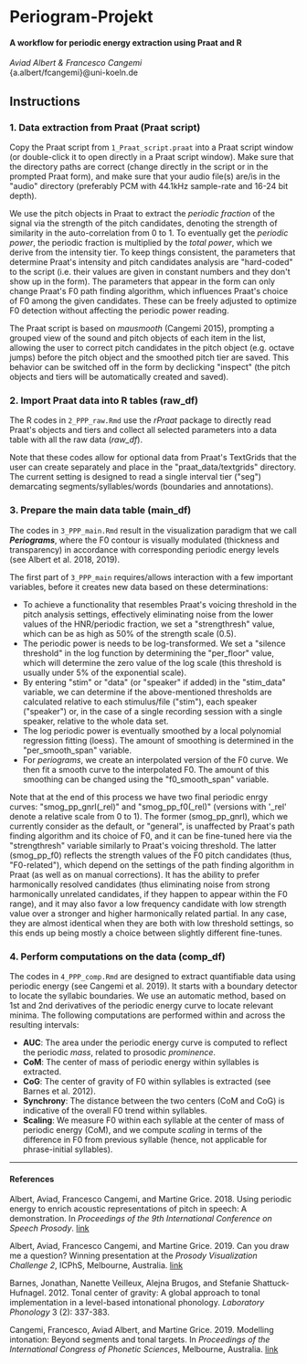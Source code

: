 # Periogram-Projekt
#### A workflow for periodic energy extraction using Praat and R  
*Aviad Albert & Francesco Cangemi*  
{a.albert/fcangemi}\@uni-koeln.de

## Instructions 

### 1. Data extraction from Praat (Praat script)
Copy the Praat script from `1_Praat_script.praat` into a Praat script window (or double-click it to open directly in a Praat script window). Make sure that the directory paths are correct (change directly in the script or in the prompted Praat form), and make sure that your audio file(s) are/is in the "audio" directory (preferably PCM with 44.1kHz sample-rate and 16-24 bit depth).

We use the pitch objects in Praat to extract the *periodic fraction* of the signal via the strength of the pitch candidates, denoting the strength of similarity in the auto-correlation from 0 to 1. To eventually get the *periodic power*, the periodic fraction is multiplied by the *total power*, which we derive from the intensity tier. To keep things consistent, the parameters that determine Praat's intensity and pitch candidates analysis are "hard-coded" to the script (i.e. their values are given in constant numbers and they don't show up in the form). The parameters that appear in the form can only change Praat's F0 path finding algorithm, which influences Praat's choice of F0 among the given candidates. These can be freely adjusted to optimize F0 detection without affecting the periodic power reading.

The Praat script is based on *mausmooth* (Cangemi 2015), prompting a grouped view of the sound and pitch objects of each item in the list, allowing the user to correct pitch candidates in the pitch object (e.g. octave jumps) before the pitch object and the smoothed pitch tier are saved. This behavior can be switched off in the form by declicking "inspect" (the pitch objects and tiers will be automatically created and saved). 

### 2. Import Praat data into R tables (raw_df)
The R codes in `2_PPP_raw.Rmd` use the *rPraat* package to directly read Praat's objects and tiers and collect all selected parameters into a data table with all the raw data (*raw_df*).

Note that these codes allow for optional data from Praat's TextGrids that the user can create separately and place in the "praat_data/textgrids" directory. The current setting is designed to read a single interval tier ("seg") demarcating segments/syllables/words (boundaries and annotations).

### 3. Prepare the main data table (main_df)
The codes in `3_PPP_main.Rmd` result in the visualization paradigm that we call ***Periograms***, where the F0 contour is visually modulated (thickness and transparency) in accordance with corresponding periodic energy levels (see Albert et al. 2018, 2019).

The first part of `3_PPP_main` requires/allows interaction with a few important variables, before it creates new data based on these determinations:

+ To achieve a functionality that resembles Praat's voicing threshold in the pitch analysis settings, effectively eliminating noise from the lower values of the HNR/periodic fraction, we set a "strengthresh" value, which can be as high as 50% of the strength scale (0.5).
+ The periodic power is needs to be log-transformed. We set a "silence threshold" in the log function by determining the "per_floor" value, which will determine the zero value of the log scale (this threshold is usually under 5% of the exponential scale).
+ By entering "stim" or "data" (or "speaker" if added) in the "stim_data" variable, we can determine if the above-mentioned thresholds are calculated relative to each stimulus/file ("stim"), each speaker ("speaker") or, in the case of a single recording session with a single speaker, relative to the whole data set. 
+ The log periodic power is eventually smoothed by a local polynomial regression fitting (loess). The amount of smoothing is determined in the "per_smooth_span" variable.
+ For *periograms*, we create an interpolated version of the F0 curve. We then fit a smooth curve to the interpolated F0. The amount of this smoothing can be changed using the "f0_smooth_span" variable.

Note that at the end of this process we have two final periodic enrgy curves: "smog_pp_gnrl(_rel)" and "smog_pp_f0(_rel)" (versions with '_rel' denote a relative scale from 0 to 1). The former (smog_pp_gnrl), which we currently consider as the default, or "general", is unaffected by Praat's path finding algorithm and its choice of F0, and it can be fine-tuned here via the "strengthresh" variable similarly to Praat's voicing threshold. The latter (smog_pp_f0) reflects the strength values of the F0 pitch candidates (thus, "F0-related"), which depend on the settings of the path finding algorithm in Praat (as well as on manual corrections). It has the ability to prefer harmonically resolved candidates (thus eliminating noise from strong harmonically unrelated candidates, if they happen to appear within the F0 range), and it may also favor a low frequency candidate with low strength value over a stronger and higher harmonically related partial. In any case, they are almost identical when they are both with low threshold settings, so this ends up being mostly a choice between slightly different fine-tunes.

### 4. Perform computations on the data (comp_df)
The codes in `4_PPP_comp.Rmd` are designed to extract quantifiable data using periodic energy (see Cangemi et al. 2019). It starts with a boundary detector to locate the syllabic boundaries. We use an automatic method, based on 1st and 2nd derivatives of the periodic energy curve to locate relevant minima. The following computations are performed within and across the resulting intervals:

+ **AUC**: The area under the periodic energy curve is computed to reflect the periodic *mass*, related to prosodic *prominence*.
+ **CoM**: The center of mass of periodic energy within syllables is extracted. 
+ **CoG**: The center of gravity of F0 within syllables is extracted (see Barnes et al. 2012).
+ **Synchrony**: The distance between the two centers (CoM and CoG) is indicative of the overall F0 trend within syllables.
+ **Scaling**: We measure F0 within each syllable at the center of mass of periodic energy (CoM), and we compute *scaling* in terms of the difference in F0 from previous syllable (hence, not applicable for phrase-initial syllables).

***

#### References
Albert, Aviad, Francesco Cangemi, and Martine Grice. 2018. Using periodic energy to enrich acoustic representations of pitch in speech: A demonstration. In *Proceedings of the 9th International Conference on Speech Prosody*. [link](https://www.isca-speech.org/archive/SpeechProsody_2018/abstracts/220.html)

Albert, Aviad, Francesco Cangemi, and Martine Grice. 2019. Can you draw me a question? Winning presentation at the *Prosody Visualization Challenge 2*, ICPhS, Melbourne, Australia. [link](https://www.researchgate.net/publication/335096657_Can_you_draw_me_a_question?channel=doi&linkId=5d4e86644585153e5949fcb7&showFulltext=true)

Barnes, Jonathan, Nanette Veilleux, Alejna Brugos, and Stefanie Shattuck-Hufnagel. 2012. Tonal center of gravity: A global approach to tonal implementation in a level-based intonational phonology. *Laboratory Phonology* 3 (2): 337-383.

Cangemi, Francesco, Aviad Albert, and Martine Grice. 2019. Modelling intonation: Beyond segments and tonal targets. In *Proceedings of the International Congress of Phonetic Sciences*, Melbourne, Australia. [link](https://www.researchgate.net/publication/335096495_Modelling_intonation_Beyond_segments_and_tonal_targets)